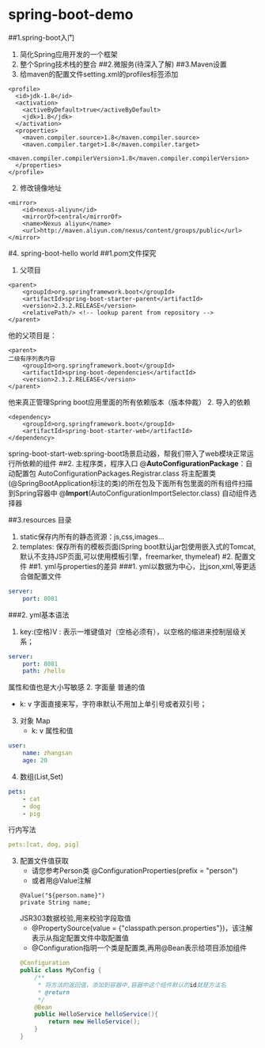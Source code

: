 # spring-boot-demo
##1.spring-boot入门
1. 简化Spring应用开发的一个框架
2. 整个Spring技术栈的整合
##2.微服务(待深入了解)
##3.Maven设置
1. 给maven的配置文件setting.xml的profiles标签添加
```
<profile>
  <id>jdk-1.8</id>
  <activation>
    <activeByDefault>true</activeByDefault>
    <jdk>1.8</jdk>
  </activation>
  <properties>
    <maven.compiler.source>1.8</maven.compiler.source>
    <maven.compiler.target>1.8</maven.compiler.target>
    <maven.compiler.compilerVersion>1.8</maven.compiler.compilerVersion>
  </properties>
</profile>
```
2. 修改镜像地址
```
<mirror>  
    <id>nexus-aliyun</id>  
    <mirrorOf>central</mirrorOf>    
    <name>Nexus aliyun</name>  
    <url>http://maven.aliyun.com/nexus/content/groups/public</url>  
</mirror>
```
#4. spring-boot-hello world
##1.pom文件探究
1. 父项目
```
<parent>
    <groupId>org.springframework.boot</groupId>
    <artifactId>spring-boot-starter-parent</artifactId>
    <version>2.3.2.RELEASE</version>
    <relativePath/> <!-- lookup parent from repository -->
</parent>
```
他的父项目是：
```
<parent>
二级有序列表内容
    <groupId>org.springframework.boot</groupId>
    <artifactId>spring-boot-dependencies</artifactId>
    <version>2.3.2.RELEASE</version>
</parent>
```
他来真正管理Spring boot应用里面的所有依赖版本（版本仲裁）
2. 导入的依赖
```
<dependency>
    <groupId>org.springframework.boot</groupId>
    <artifactId>spring-boot-starter-web</artifactId>
</dependency>
```
spring-boot-start-web:spring-boot场景启动器，帮我们带入了web模块正常运行所依赖的组件
##2. 主程序类，程序入口
@**AutoConfigurationPackage**：自动配置包
AutoConfigurationPackages.Registrar.class
将主配置类(@SpringBootApplication标注的类)的所在包及下面所有包里面的所有组件扫描到Spring容器中
@**Import**(AutoConfigurationImportSelector.class) 自动组件选择器

##3.resources 目录
1. static保存内所有的静态资源：js,css,images...
2. templates: 保存所有的模板页面(Spring boot默认jar包使用嵌入式的Tomcat,默认不支持JSP页面,可以使用模板引擎，freemarker, thymeleaf)
#2. 配置文件
##1. yml与properties的差异
###1. yml以数据为中心，比json,xml,等更适合做配置文件
```yml
server:
    port: 8081
```
###2. yml基本语法
1. key:(空格)V : 表示一堆键值对（空格必须有），以空格的缩进来控制层级关系；
```yml
server:
    port: 8081
    path: /hello
```
属性和值也是大小写敏感
2. 字面量 普通的值
   * k: v 字面直接来写，字符串默认不用加上单引号或者双引号；
3. 对象 Map
   * k: v 属性和值
```yml
user:
    name: zhangsan
    age: 20   
   ```
4. 数组(List,Set)
```yml
pets:
    - cat
    - dog
    - pig
```
行内写法
```yml
pets:[cat, dog, pig]
```
3. 配置文件值获取
    * 请您参考Person类 @ConfigurationProperties(prefix = "person")
    * 或者用@Value注解 
    ```
   @Value("${person.name}")
   private String name;
    ```
   JSR303数据校验,用来校验字段取值
   * @PropertySource(value = {"classpath:person.properties"})，该注解表示从指定配置文件中取配置值
   * @Configuration指明一个类是配置类,再用@Bean表示给项目添加组件
   ```java
   @Configuration
   public class MyConfig {
       /**
        * 将方法的返回值，添加到容器中,容器中这个组件默认的id就是方法名
        * @return
        */
       @Bean
       public HelloService helloService(){
           return new HelloService();
       }
   }
   ```
   


